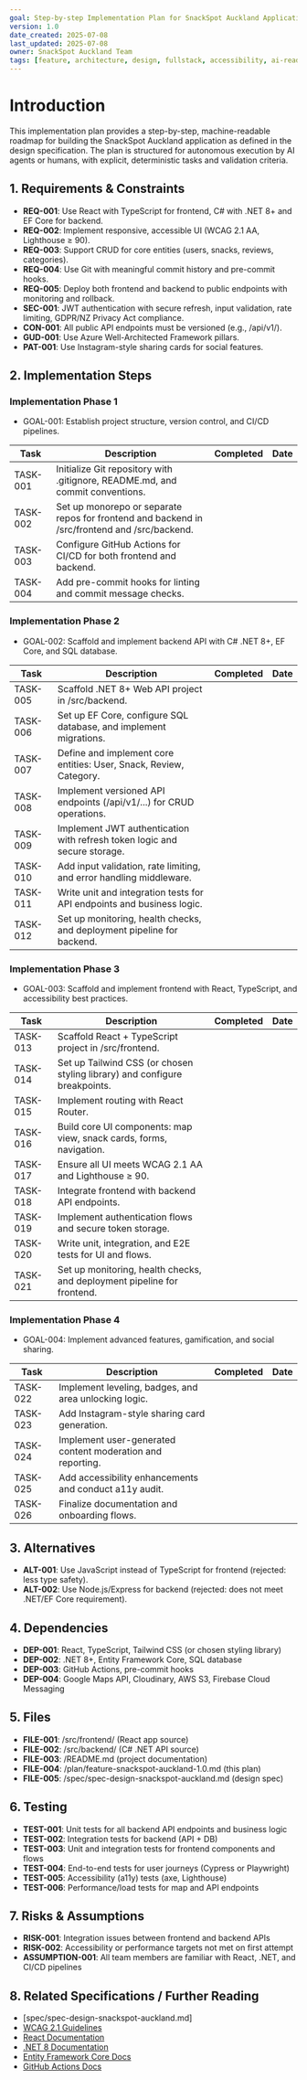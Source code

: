 ```yaml
---
goal: Step-by-step Implementation Plan for SnackSpot Auckland Application
version: 1.0
date_created: 2025-07-08
last_updated: 2025-07-08
owner: SnackSpot Auckland Team
tags: [feature, architecture, design, fullstack, accessibility, ai-ready]
---
```


# Introduction

This implementation plan provides a step-by-step, machine-readable roadmap for building the SnackSpot Auckland application as defined in the design specification. The plan is structured for autonomous execution by AI agents or humans, with explicit, deterministic tasks and validation criteria.

## 1. Requirements & Constraints

- **REQ-001**: Use React with TypeScript for frontend, C# with .NET 8+ and EF Core for backend.
- **REQ-002**: Implement responsive, accessible UI (WCAG 2.1 AA, Lighthouse ≥ 90).
- **REQ-003**: Support CRUD for core entities (users, snacks, reviews, categories).
- **REQ-004**: Use Git with meaningful commit history and pre-commit hooks.
- **REQ-005**: Deploy both frontend and backend to public endpoints with monitoring and rollback.
- **SEC-001**: JWT authentication with secure refresh, input validation, rate limiting, GDPR/NZ Privacy Act compliance.
- **CON-001**: All public API endpoints must be versioned (e.g., /api/v1/).
- **GUD-001**: Use Azure Well-Architected Framework pillars.
- **PAT-001**: Use Instagram-style sharing cards for social features.

## 2. Implementation Steps

### Implementation Phase 1
- GOAL-001: Establish project structure, version control, and CI/CD pipelines.

| Task | Description | Completed | Date |
|------|-------------|-----------|------|
| TASK-001 | Initialize Git repository with .gitignore, README.md, and commit conventions. |  |  |
| TASK-002 | Set up monorepo or separate repos for frontend and backend in /src/frontend and /src/backend. |  |  |
| TASK-003 | Configure GitHub Actions for CI/CD for both frontend and backend. |  |  |
| TASK-004 | Add pre-commit hooks for linting and commit message checks. |  |  |

### Implementation Phase 2
- GOAL-002: Scaffold and implement backend API with C# .NET 8+, EF Core, and SQL database.

| Task | Description | Completed | Date |
|------|-------------|-----------|------|
| TASK-005 | Scaffold .NET 8+ Web API project in /src/backend. |  |  |
| TASK-006 | Set up EF Core, configure SQL database, and implement migrations. |  |  |
| TASK-007 | Define and implement core entities: User, Snack, Review, Category. |  |  |
| TASK-008 | Implement versioned API endpoints (/api/v1/...) for CRUD operations. |  |  |
| TASK-009 | Implement JWT authentication with refresh token logic and secure storage. |  |  |
| TASK-010 | Add input validation, rate limiting, and error handling middleware. |  |  |
| TASK-011 | Write unit and integration tests for API endpoints and business logic. |  |  |
| TASK-012 | Set up monitoring, health checks, and deployment pipeline for backend. |  |  |

### Implementation Phase 3
- GOAL-003: Scaffold and implement frontend with React, TypeScript, and accessibility best practices.

| Task | Description | Completed | Date |
|------|-------------|-----------|------|
| TASK-013 | Scaffold React + TypeScript project in /src/frontend. |  |  |
| TASK-014 | Set up Tailwind CSS (or chosen styling library) and configure breakpoints. |  |  |
| TASK-015 | Implement routing with React Router. |  |  |
| TASK-016 | Build core UI components: map view, snack cards, forms, navigation. |  |  |
| TASK-017 | Ensure all UI meets WCAG 2.1 AA and Lighthouse ≥ 90. |  |  |
| TASK-018 | Integrate frontend with backend API endpoints. |  |  |
| TASK-019 | Implement authentication flows and secure token storage. |  |  |
| TASK-020 | Write unit, integration, and E2E tests for UI and flows. |  |  |
| TASK-021 | Set up monitoring, health checks, and deployment pipeline for frontend. |  |  |

### Implementation Phase 4
- GOAL-004: Implement advanced features, gamification, and social sharing.

| Task | Description | Completed | Date |
|------|-------------|-----------|------|
| TASK-022 | Implement leveling, badges, and area unlocking logic. |  |  |
| TASK-023 | Add Instagram-style sharing card generation. |  |  |
| TASK-024 | Implement user-generated content moderation and reporting. |  |  |
| TASK-025 | Add accessibility enhancements and conduct a11y audit. |  |  |
| TASK-026 | Finalize documentation and onboarding flows. |  |  |

## 3. Alternatives

- **ALT-001**: Use JavaScript instead of TypeScript for frontend (rejected: less type safety).
- **ALT-002**: Use Node.js/Express for backend (rejected: does not meet .NET/EF Core requirement).

## 4. Dependencies

- **DEP-001**: React, TypeScript, Tailwind CSS (or chosen styling library)
- **DEP-002**: .NET 8+, Entity Framework Core, SQL database
- **DEP-003**: GitHub Actions, pre-commit hooks
- **DEP-004**: Google Maps API, Cloudinary, AWS S3, Firebase Cloud Messaging

## 5. Files

- **FILE-001**: /src/frontend/ (React app source)
- **FILE-002**: /src/backend/ (C# .NET API source)
- **FILE-003**: /README.md (project documentation)
- **FILE-004**: /plan/feature-snackspot-auckland-1.0.md (this plan)
- **FILE-005**: /spec/spec-design-snackspot-auckland.md (design spec)

## 6. Testing

- **TEST-001**: Unit tests for all backend API endpoints and business logic
- **TEST-002**: Integration tests for backend (API + DB)
- **TEST-003**: Unit and integration tests for frontend components and flows
- **TEST-004**: End-to-end tests for user journeys (Cypress or Playwright)
- **TEST-005**: Accessibility (a11y) tests (axe, Lighthouse)
- **TEST-006**: Performance/load tests for map and API endpoints

## 7. Risks & Assumptions

- **RISK-001**: Integration issues between frontend and backend APIs
- **RISK-002**: Accessibility or performance targets not met on first attempt
- **ASSUMPTION-001**: All team members are familiar with React, .NET, and CI/CD pipelines

## 8. Related Specifications / Further Reading

- [spec/spec-design-snackspot-auckland.md]
- [WCAG 2.1 Guidelines](https://www.w3.org/WAI/WCAG21/quickref/)
- [React Documentation](https://react.dev/)
- [.NET 8 Documentation](https://learn.microsoft.com/en-us/dotnet/core/whats-new/dotnet-8)
- [Entity Framework Core Docs](https://learn.microsoft.com/en-us/ef/core/)
- [GitHub Actions Docs](https://docs.github.com/en/actions)
